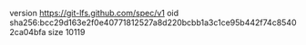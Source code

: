 version https://git-lfs.github.com/spec/v1
oid sha256:bcc29d163e2f0e40771812527a8d220bcbb1a3c1ce95b442f74c85402ca04bfa
size 10119
